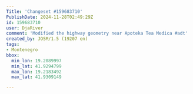```yaml
---
Title: 'Changeset #159683710'
PublishDate: 2024-11-28T02:49:29Z
id: 159683710
user: DjaRiver
comment: 'Modified the highway geometry near Apoteka Tea Medica #adt'
created_by: JOSM/1.5 (19207 en)
tags:
- Montenegro
bbox:
  min_lon: 19.2089997
  min_lat: 41.9294799
  max_lon: 19.2183492
  max_lat: 41.9309149

---
```

